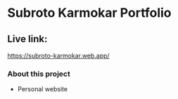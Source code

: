 # Subroto Karmokar Portfolio


## Live link:

https://subroto-karmokar.web.app/

### About this project

- Personal website
